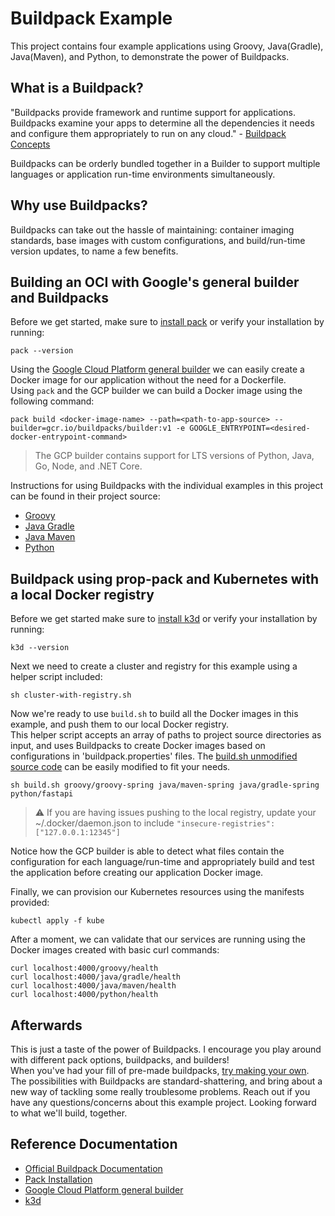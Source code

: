 # Buildpack Example
This project contains four example applications using Groovy, Java(Gradle), Java(Maven), and Python, to demonstrate the power of Buildpacks.


## What is a Buildpack?
"Buildpacks provide framework and runtime support for applications. <br>
Buildpacks examine your apps to determine all the dependencies it needs and configure them appropriately to run on any cloud." - [Buildpack Concepts](https://buildpacks.io/docs/concepts/)<br>

Buildpacks can be orderly bundled together in a Builder to support multiple languages or application run-time environments simultaneously.


## Why use Buildpacks?
Buildpacks can take out the hassle of maintaining: container imaging standards, base images with custom configurations, and build/run-time version updates, to name a few benefits.


##  Building an OCI with Google's general builder and Buildpacks
Before we get started, make sure to [install pack](https://buildpacks.io/docs/tools/pack/) or verify your installation by running:
```shell
pack --version
```

Using the [Google Cloud Platform general builder](https://github.com/GoogleCloudPlatform/buildpacks) we can easily create
a Docker image for our application without the need for a Dockerfile.<br>
Using `pack` and the GCP builder we can build a Docker image using the following command:
```shell
pack build <docker-image-name> --path=<path-to-app-source> --builder=gcr.io/buildpacks/builder:v1 -e GOOGLE_ENTRYPOINT=<desired-docker-entrypoint-command>
```
> The GCP builder contains support for LTS versions of Python, Java, Go, Node, and .NET Core.

Instructions for using Buildpacks with the individual examples in this project can be found in their project source:
* [Groovy](groovy/groovy-spring/README.md)
* [Java Gradle](java/gradle-spring/README.md)
* [Java Maven](java/maven-spring/README.md)
* [Python](python/fastapi/README.md)


## Buildpack using prop-pack and Kubernetes with a local Docker registry
Before we get started make sure to [install k3d](https://k3d.io/) or verify your installation by running:
```shell
k3d --version
```

Next we need to create a cluster and registry for this example using a helper script included:
```shell
sh cluster-with-registry.sh
```

Now we're ready to use `build.sh` to build all the Docker images in this example, and push them to our local Docker registry. <br>
This helper script accepts an array of paths to project source directories as input, and uses Buildpacks to create Docker images based on configurations in 'buildpack.properties' files.
The [build.sh unmodified source code](https://gist.github.com/dsm0014/c31ed0109a2d0da4956f7c1561bc1ef5) can be easily modified to fit your needs.
```shell
sh build.sh groovy/groovy-spring java/maven-spring java/gradle-spring python/fastapi
```

> :warning: If you are having issues pushing to the local registry, update your ~/.docker/daemon.json to include `"insecure-registries": ["127.0.0.1:12345"]`

Notice how the GCP builder is able to detect what files contain the configuration for each language/run-time and appropriately 
build and test the application before creating our application Docker image. 


Finally, we can provision our Kubernetes resources using the manifests provided:
```shell
kubectl apply -f kube
```

After a moment, we can validate that our services are running using the Docker images created with basic curl commands:
```shell
curl localhost:4000/groovy/health
curl localhost:4000/java/gradle/health
curl localhost:4000/java/maven/health
curl localhost:4000/python/health
```

## Afterwards
This is just a taste of the power of Buildpacks. I encourage you play around with different pack options, buildpacks, and builders! <br>
When you've had your fill of pre-made buildpacks, [try making your own](https://buildpacks.io/docs/buildpack-author-guide/create-buildpack/). <br>
The possibilities with Buildpacks are standard-shattering, and bring about a new way of tackling some really troublesome problems. 
Reach out if you have any questions/concerns about this example project. Looking forward to what we'll build, together.



## Reference Documentation

* [Official Buildpack Documentation](https://buildpacks.io/docs/)
* [Pack Installation](https://buildpacks.io/docs/tools/pack/)
* [Google Cloud Platform general builder](https://github.com/GoogleCloudPlatform/buildpacks)
* [k3d](https://k3d.io/) 